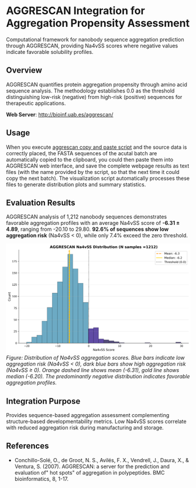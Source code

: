 # AGGRESCAN Integration for Aggregation Propensity Assessment

Computational framework for nanobody sequence aggregation prediction through AGGRESCAN, providing Na4vSS scores where negative values indicate favorable solubility profiles.

## Overview

AGGRESCAN quantifies protein aggregation propensity through amino acid sequence analysis. The methodology establishes 0.0 as the threshold distinguishing low-risk (negative) from high-risk (positive) sequences for therapeutic applications.

**Web Server**: http://bioinf.uab.es/aggrescan/

## Usage

When you execute [aggrescan copy and paste script](aggrescan_copy_and_paste_script.py) and the source data is correctly placed,
the FASTA sequences of the acutal batch are automatically copied to the clipboard, you could then paste them into AGGRESCAN web interface, and save the complete webpage results as text files (with the name provided by the script, so that the next time it could copy the next batch).
The visualization script automatically processes these files to generate distribution plots and summary statistics.

## Evaluation Results

AGGRESCAN analysis of 1,212 nanobody sequences demonstrates favorable aggregation profiles with an average Na4vSS score of **-6.31 ± 4.89**, ranging from -20.10 to 29.80. **92.6% of sequences show low aggregation risk** (Na4vSS < 0), while only 7.4% exceed the zero threshold.

![AGGRESCAN Na4vSS Distribution](aggrescan_na4vss_distribution.png)
*Figure: Distribution of Na4vSS aggregation scores. Blue bars indicate low aggregation risk (Na4vSS < 0), dark blue bars show high aggregation risk (Na4vSS ≥ 0). Orange dashed line shows mean (-6.31), gold line shows median (-6.20). The predominantly negative distribution indicates favorable aggregation profiles.*

## Integration Purpose

Provides sequence-based aggregation assessment complementing structure-based developmentability metrics. 
Low Na4vSS scores correlate with reduced aggregation risk during manufacturing and storage.

## References

- Conchillo-Solé, O., de Groot, N. S., Avilés, F. X., Vendrell, J., Daura, X., & Ventura, S. (2007). AGGRESCAN: a server for the prediction and evaluation of" hot spots" of aggregation in polypeptides. BMC bioinformatics, 8, 1-17.